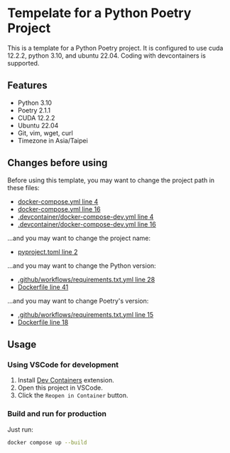 # Tempelate for a Python Poetry Project

This is a template for a Python Poetry project. It is configured to use cuda 12.2.2, python 3.10, and ubuntu 22.04. Coding with devcontainers is supported.

## Features

- Python 3.10
- Poetry 2.1.1
- CUDA 12.2.2
- Ubuntu 22.04
- Git, vim, wget, curl
- Timezone in Asia/Taipei

## Changes before using

Before using this template, you may want to change the project path in these files:
- [docker-compose.yml line 4](./docker-compose.yml#L4)
- [docker-compose.yml line 16](./docker-compose.yml#L16)
- [.devcontainer/docker-compose-dev.yml line 4](./.devcontainer/docker-compose-dev.yml#L4)
- [.devcontainer/docker-compose-dev.yml line 16](./.devcontainer/docker-compose-dev.yml#L16)

...and you may want to change the project name:
- [pyproject.toml line 2](./pyproject.toml#L2)

...and you may want to change the Python version:
- [.github/workflows/requirements.txt.yml line 28](./.github/workflows/requirements.txt.yml#L28)
- [Dockerfile line 41](./Dockerfile#L41)

...and you may want to change Poetry's version:
- [.github/workflows/requirements.txt.yml line 15](./.github/workflows/requirements.txt.yml#L15)
- [Dockerfile line 18](./Dockerfile#L18)

## Usage

### Using VSCode for development

1. Install [Dev Containers](https://marketplace.visualstudio.com/items?itemName=ms-vscode-remote.remote-containers) extension.
2. Open this project in VSCode.
3. Click the `Reopen in Container` button.

### Build and run for production

Just run:

```sh
docker compose up --build
```
